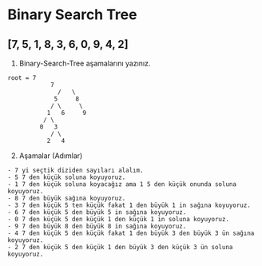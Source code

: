 # Binary Search Tree

## **[7, 5, 1, 8, 3, 6, 0, 9, 4, 2]** 


1.   Binary-Search-Tree aşamalarını yazınız.

```
root = 7
			7
		      /	  \
		     5     8
		    / \     \
		   1   6     9
		  / \          
		 0   3
		    / \
		   2   4    
```

2.  Aşamalar (Adımlar)

```
- 7 yi seçtik diziden sayıları alalım.
- 5 7 den küçük soluna koyuyoruz.
- 1 7 den küçük soluna koyacağız ama 1 5 den küçük onunda soluna koyuyoruz.
- 8 7 den büyük sağına koyuyoruz. 
- 3 7 den küçük 5 ten küçük fakat 1 den büyük 1 in sağına koyuyoruz.
- 6 7 den küçük 5 den büyük 5 in sağına koyuyoruz.
- 0 7 den küçük 5 den küçük 1 den küçük 1 in soluna koyuyoruz.
- 9 7 den büyük 8 den büyük 8 in sağına koyuyoruz.
- 4 7 den küçük 5 den küçük fakat 1 den büyük 3 den büyük 3 ün sağına koyuyoruz.
- 2 7 den küçük 5 den küçük 1 den büyük 3 den küçük 3 ün soluna koyuyoruz.
```
